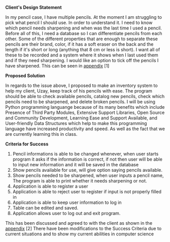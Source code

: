 **Client's Design Statement**

In my pencil case, I have multiple pencils. At the moment I am struggling to pick what pencil I should use. In order to understand it. I need to know which pencil needs sharpening and when was the last time I used a pencil. Before all of this, I need a database so I can differentiate pencils from each other. Some of the different properties that are enough to separate these pencils are their brand, color, if it has a soft eraser on the back and the length if it's short or long (anything that 8 cm or less is short). I want all of these to be recorded and a system where it shows when I last used them and if they need sharpening. I would like an option to tick off the pencils I have sharpened. 
This can be seen in [appendix](Appendix.md) [1]

**Proposed Solution**

In regards to the issue above, I proposed to make an inventory system to help my client, Uzay, keep track of his pencils with ease. The program should be able to check available pencils, catalog new pencils, check which pencils need to be sharpened, and delete broken pencils. I will be using Python programming languange because of its many benefits which include Presence of Third Party Modules, Extensive Support Libraries, Open Source and Community Development, Learning Ease and Support Available, and User-friendly Data Structures which help to make this programming language have increased productivity and speed. As well as the fact that we are currently learning this in class.

**Criteria for Success**
1. Pencil informations is able to be changed whenever, when user starts program it asks if the information is correct, if not then user will be able to input new information and it will be saved in the database
2. Show pencils available for use, will give option saying pencils available.
3. Show pencils needed to be sharpened, when user inputs a pencil name, The program is able to print whether it needs sharpening or not.
4. Application is able to register a user
5. Application is able to reject user to register if input is not properly filled in
6. Application is able to keep user information to log in
7. Table can be edited and saved.
8. Application allows user to log out and exit program.

This has been discussed and agreed to with the client as shown in the [appendix](Appendix.md) [2]
There have been modifications to the Success Criteria due to current situations and to show my current abilities in computer science
